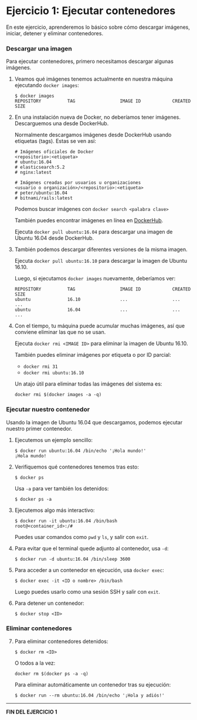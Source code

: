 # Ejercicio 1: Ejecutar contenedores

En este ejercicio, aprenderemos lo básico sobre cómo descargar imágenes, iniciar, detener y eliminar contenedores.

### Descargar una imagen

Para ejecutar contenedores, primero necesitamos descargar algunas imágenes.

1. Veamos qué imágenes tenemos actualmente en nuestra máquina ejecutando `docker images`:

    ```
    $ docker images
    REPOSITORY          TAG                 IMAGE ID            CREATED             SIZE
    ```

2. En una instalación nueva de Docker, no deberíamos tener imágenes. Descarguemos una desde DockerHub.

    Normalmente descargamos imágenes desde DockerHub usando etiquetas (tags). Estas se ven así:

    ```
    # Imágenes oficiales de Docker
    <repositorio>:<etiqueta>
    # ubuntu:16.04
    # elasticsearch:5.2
    # nginx:latest

    # Imágenes creadas por usuarios u organizaciones
    <usuario o organización>/<repositorio>:<etiqueta>
    # peter/ubuntu:16.04
    # bitnami/rails:latest
    ```

    Podemos buscar imágenes con `docker search <palabra clave>`

    También puedes encontrar imágenes en línea en [DockerHub](https://hub.docker.com/).

    Ejecuta `docker pull ubuntu:16.04` para descargar una imagen de Ubuntu 16.04 desde DockerHub.

3. También podemos descargar diferentes versiones de la misma imagen.

    Ejecuta `docker pull ubuntu:16.10` para descargar la imagen de Ubuntu 16.10.

    Luego, si ejecutamos `docker images` nuevamente, deberíamos ver:

    ```
    REPOSITORY          TAG                 IMAGE ID            CREATED             SIZE
    ubuntu              16.10               ...                 ...                 ...
    ubuntu              16.04               ...                 ...                 ...
    ```

4. Con el tiempo, tu máquina puede acumular muchas imágenes, así que conviene eliminar las que no se usan.

    Ejecuta `docker rmi <IMAGE ID>` para eliminar la imagen de Ubuntu 16.10.

    También puedes eliminar imágenes por etiqueta o por ID parcial:

     - `docker rmi 31`
     - `docker rmi ubuntu:16.10`

    Un atajo útil para eliminar todas las imágenes del sistema es:

    ```
    docker rmi $(docker images -a -q)
    ```

### Ejecutar nuestro contenedor

Usando la imagen de Ubuntu 16.04 que descargamos, podemos ejecutar nuestro primer contenedor.

1. Ejecutemos un ejemplo sencillo:

    ```
    $ docker run ubuntu:16.04 /bin/echo '¡Hola mundo!'
    ¡Hola mundo!
    ```

2. Verifiquemos qué contenedores tenemos tras esto:

    ```
    $ docker ps
    ```

    Usa `-a` para ver también los detenidos:

    ```
    $ docker ps -a
    ```

3. Ejecutemos algo más interactivo:

    ```
    $ docker run -it ubuntu:16.04 /bin/bash
    root@<container_id>:/# 
    ```

    Puedes usar comandos como `pwd` y `ls`, y salir con `exit`.

4. Para evitar que el terminal quede adjunto al contenedor, usa `-d`:

    ```
    $ docker run -d ubuntu:16.04 /bin/sleep 3600
    ```

5. Para acceder a un contenedor en ejecución, usa `docker exec`:

    ```
    $ docker exec -it <ID o nombre> /bin/bash
    ```

    Luego puedes usarlo como una sesión SSH y salir con `exit`.

6. Para detener un contenedor:

    ```
    $ docker stop <ID>
    ```

### Eliminar contenedores

7. Para eliminar contenedores detenidos:

    ```
    $ docker rm <ID>
    ```

    O todos a la vez:

    ```
    docker rm $(docker ps -a -q)
    ```

    Para eliminar automáticamente un contenedor tras su ejecución:

    ```
    $ docker run --rm ubuntu:16.04 /bin/echo '¡Hola y adiós!'
    ```

---

**FIN DEL EJERCICIO 1**

